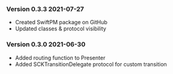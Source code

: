 ### Version 0.3.3 2021-07-27
- Created SwiftPM package on GitHub
- Updated classes & protocol visibility

### Version 0.3.0 2021-06-30
- Added routing function to Presenter
- Added SCKTransitionDelegate protocol for custom transition
